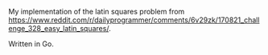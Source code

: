 My implementation of the latin squares problem from https://www.reddit.com/r/dailyprogrammer/comments/6v29zk/170821_challenge_328_easy_latin_squares/.

Written in Go.